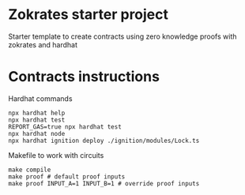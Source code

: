 
# Zokrates starter project

Starter template to create contracts using zero knowledge proofs with zokrates and hardhat

# Contracts instructions

Hardhat commands

```shell
npx hardhat help
npx hardhat test
REPORT_GAS=true npx hardhat test
npx hardhat node
npx hardhat ignition deploy ./ignition/modules/Lock.ts
```

Makefile to work with circuits

```shell
make compile
make proof # default proof inputs
make proof INPUT_A=1 INPUT_B=1 # override proof inputs
```
